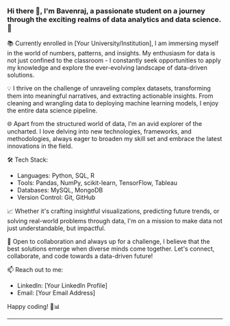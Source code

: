 ### Hi there 👋, I'm Bavenraj, a passionate student on a journey through the exciting realms of data analytics and data science. 🚀

📚 Currently enrolled in [Your University/Institution], I am immersing myself in the world of numbers, patterns, and insights. My enthusiasm for data is not just confined to the classroom - I constantly seek opportunities to apply my knowledge and explore the ever-evolving landscape of data-driven solutions.

💡 I thrive on the challenge of unraveling complex datasets, transforming them into meaningful narratives, and extracting actionable insights. From cleaning and wrangling data to deploying machine learning models, I enjoy the entire data science pipeline.

🌐 Apart from the structured world of data, I'm an avid explorer of the uncharted. I love delving into new technologies, frameworks, and methodologies, always eager to broaden my skill set and embrace the latest innovations in the field.

🛠️ Tech Stack:
- Languages: Python, SQL, R
- Tools: Pandas, NumPy, scikit-learn, TensorFlow, Tableau
- Databases: MySQL, MongoDB
- Version Control: Git, GitHub

📈 Whether it's crafting insightful visualizations, predicting future trends, or solving real-world problems through data, I'm on a mission to make data not just understandable, but impactful.

🌱 Open to collaboration and always up for a challenge, I believe that the best solutions emerge when diverse minds come together. Let's connect, collaborate, and code towards a data-driven future!

📫 Reach out to me:
- LinkedIn: [Your LinkedIn Profile]
- Email: [Your Email Address]

Happy coding! 🚀📊

---

<!--
**Bavenraj/Bavenraj** is a ✨ _special_ ✨ repository because its `README.md` (this file) appears on your GitHub profile.

Here are some ideas to get you started:

- 🔭 I’m currently working on ...
- 🌱 I’m currently learning ...
- 👯 I’m looking to collaborate on ...
- 🤔 I’m looking for help with ...
- 💬 Ask me about ...
- 📫 How to reach me: ...
- 😄 Pronouns: ...
- ⚡ Fun fact: ...
-->
